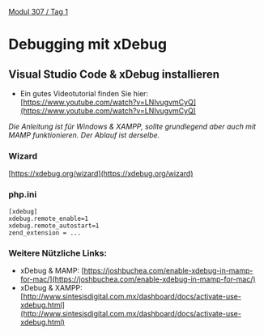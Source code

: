  [Modul 307 / Tag 1](/ilv.307/01-modul-307)

# Debugging mit xDebug
## Visual Studio Code & xDebug installieren
 
- Ein gutes Videotutorial finden Sie hier:
[https://www.youtube.com/watch?v=LNIvugvmCyQ](https://www.youtube.com/watch?v=LNIvugvmCyQ)
<!--[https://ekiwi.de/index.php/198/php-debugging-in-xampp-und-uestudio-einrichten/](https://ekiwi.de/index.php/198/php-debugging-in-xampp-und-uestudio-einrichten/)-->

*Die Anleitung ist für Windows & XAMPP, sollte grundlegend aber auch mit MAMP funktionieren. Der Ablauf ist derselbe.*  

### Wizard

[https://xdebug.org/wizard](https://xdebug.org/wizard)

### php.ini

```
[xdebug]
xdebug.remote_enable=1
xdebug.remote_autostart=1
zend_extension = ...
```


### Weitere Nützliche Links:
- xDebug & MAMP: [https://joshbuchea.com/enable-xdebug-in-mamp-for-mac/](https://joshbuchea.com/enable-xdebug-in-mamp-for-mac/)
- xDebug & XAMPP: [http://www.sintesisdigital.com.mx/dashboard/docs/activate-use-xdebug.html](http://www.sintesisdigital.com.mx/dashboard/docs/activate-use-xdebug.html)

<!--stackedit_data:
eyJoaXN0b3J5IjpbLTE1NDcxMzUwMDgsNzY1ODkxNDU2LC0xMT
Q5MTYwOTM5LDEzNTEzNjM1NjYsNDMzNzUxNzM0XX0=
-->